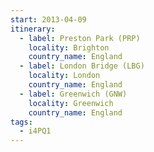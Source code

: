 ```yaml
---
start: 2013-04-09
itinerary:
  - label: Preston Park (PRP)
    locality: Brighton
    country_name: England
  - label: London Bridge (LBG)
    locality: London
    country_name: England
  - label: Greenwich (GNW)
    locality: Greenwich
    country_name: England
tags:
  - i4PQ1
---
```

